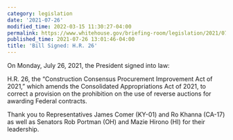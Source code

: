 ```yaml
---
category: legislation
date: '2021-07-26'
modified_time: 2022-03-15 11:30:27-04:00
permalink: https://www.whitehouse.gov/briefing-room/legislation/2021/07/26/bill-signed-h-r-26/
published_time: 2021-07-26 13:01:46-04:00
title: 'Bill Signed: H.R. 26'
---
```

 
On Monday, July 26, 2021, the President signed into law:  
  
H.R. 26, the “Construction Consensus Procurement Improvement Act of
2021,” which amends the Consolidated Appropriations Act of 2021, to
correct a provision on the prohibition on the use of reverse auctions
for awarding Federal contracts. 

Thank you to Representatives James Comer (KY-01) and Ro Khanna (CA-17)
as well as Senators Rob Portman (OH) and Mazie Hirono (HI) for their
leadership.
